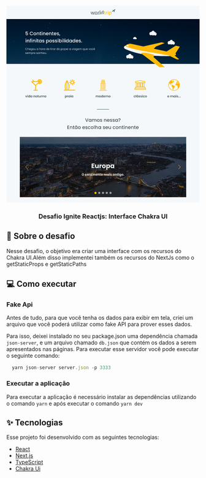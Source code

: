<div align="center">
  <img src="./Home.png">
</div>
<h3 align="center">Desafio Ignite Reactjs: Interface Chakra UI</h3>

## :rocket: Sobre o desafio

Nesse desafio, o objetivo era criar uma interface com os recursos do Chakra UI.Além disso implementei também os recursos do NextJs como o getStaticProps e getStaticPaths

## :computer: Como executar

### Fake Api
Antes de tudo, para que você tenha os dados para exibir em tela, criei um arquivo que você poderá utilizar como fake API para prover esses dados.

Para isso, deixei instalado no seu package.json uma dependência chamada `json-server`, e um arquivo chamado `db.json` que contém os dados a serem apresentados nas páginas. Para executar esse servidor você pode executar o seguinte comando:

```js
  yarn json-server server.json -p 3333
```
### Executar a aplicação
Para executar a aplicação é necessário instalar as dependências utilizando o comando ```yarn``` e após executar o comando ```yarn dev```

## ✨ Tecnologias

Esse projeto foi desenvolvido com as seguintes tecnologias:

- [React](https://reactjs.org)
- [Next.js](https://nextjs.org/)
- [TypeScript](https://www.typescriptlang.org/)
- [Chakra Ui](https://chakra-ui.com/)
